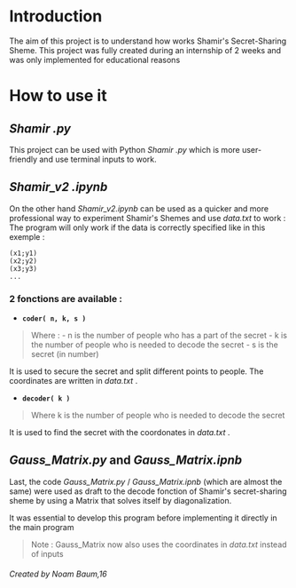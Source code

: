 # Introduction

The aim of this project is to understand how works Shamir's Secret-Sharing Sheme.
This project was fully created during an internship of 2 weeks and was only implemented for educational reasons


# How to use it


##  *Shamir .py*
This project can be used with Python *Shamir .py* which is more user-friendly and use terminal inputs to work.


## *Shamir_v2 .ipynb*
On the other hand *Shamir_v2.ipynb* can be used as a quicker and more professional way to experiment Shamir's Shemes and use *data.txt* to work :
    The program will only work if the data is correctly specified like in this exemple :
    
    (x1;y1)
    (x2;y2)
    (x3;y3)
    ...

### 2 fonctions are available :



  - **`coder( n, k, s )`**



 
 >Where :
	 - n is the number of people who has a part of the secret 
	 - k is the number of people who is needed to decode the secret
     - s is the secret (in number)

It is used to secure the secret and split different points to
   people. The coordinates are written in *data.txt* .



- **`decoder( k )`**
 
 >Where k is the number of people who is needed to decode the secret


It is used to find the secret with the coordonates in *data.txt* .


## *Gauss_Matrix.py* and *Gauss_Matrix.ipnb*
Last, the code *Gauss_Matrix.py* / *Gauss_Matrix.ipnb* (which are almost the same) were used as draft to the decode fonction of Shamir's secret-sharing sheme by using a Matrix that solves itself by diagonalization.

It was essential to develop this program before implementing it directly in the main program

> Note : Gauss_Matrix now also uses the coordinates in *data.txt* instead of inputs





###### Created by Noam Baum,16
